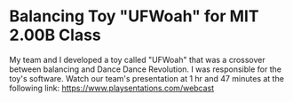 # Balancing Toy "UFWoah" for MIT 2.00B Class

My team and I developed a toy called "UFWoah" that was a crossover between balancing and Dance Dance Revolution. I was responsible for the toy's software. Watch our team's presentation at 1 hr and 47 minutes at the following link: https://www.playsentations.com/webcast
